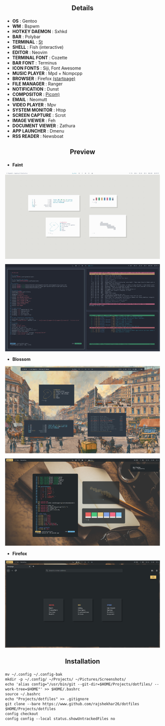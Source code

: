 ## <p align="center">Details</p>

+ **OS**                : Gentoo
+ **WM**                : Bspwm
+ **HOTKEY DAEMON**     : Sxhkd
+ **BAR**               : Polybar
+ **TERMINAL**          : [St](https://github.com/rajshekhar26/st)
+ **SHELL**             : Fish (interactive)
+ **EDITOR**            : Neovim
+ **TERMINAL FONT**     : Cozette
+ **BAR FONT**          : Terminus
+ **ICON FONTS**        : Siji, Font Awesome
+ **MUSIC PLAYER**      : Mpd + Ncmpcpp
+ **BROWSER**           : Firefox [(startpage)](https://github.com/rajshekhar26/startpage)
+ **FILE MANAGER**      : Ranger
+ **NOTIFICATION**      : Dunst
+ **COMPOSITOR**        : [Picom)](https://github.com/ibhagwan/picom)
+ **EMAIL**             : Neomutt
+ **VIDEO PLAYER**      : Mpv
+ **SYSTEM MONITOR**    : Htop
+ **SCREEN CAPTURE**    : Scrot
+ **IMAGE VIEWER**      : Feh
+ **DOCUMENT VIEWER**   : Zathura
+ **APP LAUNCHER**      : Dmenu
+ **RSS READER**        : Newsboat

## <p align="center">Preview</p>

+ **Faint**

![screenshot](/Pictures/Screenshots/faint_light.png)

![screenshot](/Pictures/Screenshots/faint_dark.png)

+ **Blossom**

![screenshot](/Pictures/Screenshots/blossom1.png)

![screenshot](/Pictures/Screenshots/blossom2.png)

+ **Firefox**

![screenshot](/Pictures/Screenshots/firefox.png)

## <p align="center">Installation</p>

```shell
mv ~/.config ~/.config-bak
mkdir -p ~/.config/ ~/Projects/ ~/Pictures/Screenshots/
echo 'alias config="/usr/bin/git --git-dir=$HOME/Projects/dotfiles/ --work-tree=$HOME"' >> $HOME/.bashrc
source ~/.bashrc
echo "Projects/dotfiles" >> .gitignore
git clone --bare https://www.github.com/rajshekhar26/dotfiles $HOME/Projects/dotfiles
config checkout
config config --local status.showUntrackedFiles no
```
